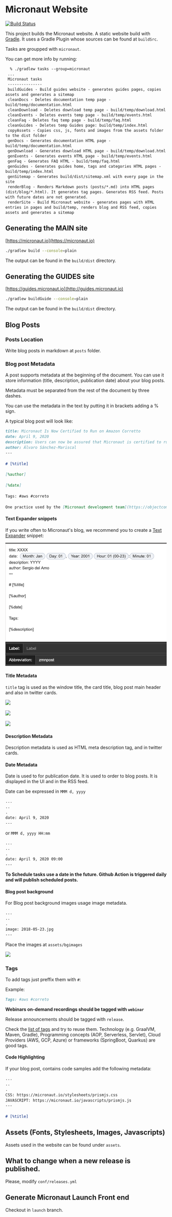 # Micronaut Website

[![Build Status](https://github.com/micronaut-projects/static-website/workflows/Publish/badge.svg)](https://github.com/micronaut-projects/static-website/actions)

This project builds the Micronaut website. A static website build with [Gradle](https://gradle.org). It uses a Gradle Plugin whose sources can be found at `buildSrc`. 

Tasks are groupped with `micronaut`. 

You can get more info by running: 

```
  % ./gradlew tasks --group=micronaut
 ...
 Micronaut tasks
 ---------------
 buildGuides - Build guides website - generates guides pages, copies assets and generates a sitemap
 cleanDocs - Deletes documentation temp page - build/temp/documentation.html
 cleanDownload - Deletes download temp page - build/temp/download.html
 cleanEvents - Deletes events temp page - build/temp/events.html
 cleanFaq - Deletes faq temp page - build/temp/faq.html
 cleanGuides - Deletes temp Guides page: build/temp/index.html 
 copyAssets - Copies css, js, fonts and images from the assets folder to the dist folder
 genDocs - Generates documentation HTML page - build/temp/documentation.html
 genDownload - Generates download HTML page - build/temp/download.html
 genEvents - Generates events HTML page - build/temp/events.html
 genFaq - Generates FAQ HTML - build/temp/faq.html 
 genGuides - Generates guides home, tags and categories HTML pages - build/temp/index.html
 genSitemap - Generates build/dist/sitemap.xml with every page in the site
 renderBlog - Renders Markdown posts (posts/*.md) into HTML pages (dist/blog/*.html). It generates tag pages. Generates RSS feed. Posts with future dates are not generated.
 renderSite - Build Micronaut website - generates pages with HTML entries in pages and build/temp, renders blog and RSS feed, copies assets and generates a sitemap 
```

## Generating the MAIN site

[https://micronaut.io](https://micronaut.io)

```bash
./gradlew build --console=plain
```

The output can be found in the `build/dist` directory.

## Generating the GUIDES site

[https://guides.micronaut.io](http://guides.micronaut.io)

```bash
./gradlew buildGuide --console=plain

```
The output can be found in the `build/dist` directory.

## Blog Posts

### Posts Location

Write blog posts in markdown at `posts` folder.

### Blog post Metadata

A post supports metadata at the beginning of the document. You can use it store information (title, description, publication date) about your blog posts. 

Metadata must be separated from the rest of the document by three dashes.

You can use the metadata in the text by putting it in brackets adding a % sign.

A typical blog post will look like: 

```markdown
title: Micronaut Is Now Certified to Run on Amazon Corretto
date: April 9, 2020  
description: Users can now be assured that Micronaut is certified to run on Amazon Corretto, and we will continue our partnership with Amazon to ensure users don't run into any issues in production.
author: Álvaro Sánchez-Mariscal
---

# [%title]

[%author]

[%date] 

Tags: #aws #correto

One practice used by the [Micronaut development team](https://objectcomputing.com/products/2gm-team "Groovy, Grails, and Micronaut Team") is continuous integration (CI). In support of this, the [Micronaut framework](https://micronaut.io/ "Learn more about the Micronaut Framework")'s core has an extensive test suite executed via [GitHub Actions](https://github.com/features/actions), and since the beginning of 2020, tests have also been executed with [Amazon Corretto](https://aws.amazon.com/corretto/) 8 and 11.
```

#### Text Expander snippets

If you write often to Micronaut's blog, we recommend you to create a [Text Expander](https://textexpander.com) snippet:

 ![](docs/textexpander.png)


#### Title Metadata

`title` tag is used as the window title, the card title, blog post main header and also in twitter cards.

![](docs/title2.png)

![](docs/title3.png)

![](docs/title1.png)

#### Description Metadata

Description metadata is used as HTML meta description tag, and in twitter cards.

#### Date Metadata

Date is used to for publication date. It is used to order to blog posts. It is displayed in the UI and in the RSS feed.

Date can be expressed in `MMM d, yyyy`

```markdown
...
..
.
date: April 9, 2020  
---

```

or `MMM d, yyyy HH:mm`
 
```markdown
...
..
.
date: April 9, 2020 09:00
---

```

**To Schedule tasks use a date in the future. Github Action is triggered daily and will publish scheduled posts.**

#### Blog post background

For Blog post background images usage image metadata. 

```markdown
...
..
.
image: 2018-05-23.jpg
---
```

Place the images at `assets/bgimages`

![](docs/blogimages.png)

### Tags

To add tags just preffix them with `#`:

Example:

```markdown
Tags: #aws #correto
```

**Webinars on-demand recordings should be tagged with `webinar`**

Release announcements should be tagged with `release`. 

Check the [list of tags](https://micronaut.io/blog/index.html) and try to reuse them. Technology (e.g. GraalVM, Maven, Gradle), Programming concepts (AOP, Serverless, Servlet), Cloud Providers (AWS, GCP, Azure) or frameworks (SpringBoot, Quarkus) are good tags.

#### Code Highlighting

If your blog post, contains code samples add the following metadata:

```markdown
...
..
.
CSS: https://micronaut.io/stylesheets/prismjs.css
JAVASCRIPT: https://micronaut.io/javascripts/prismjs.js
---

# [%title]

```


## Assets (Fonts, Stylesheets, Images, Javascripts)

Assets used in the website can be found under `assets`. 

## What to change when a new release is published.

Please, modify `conf/releases.yml`


## Generate Micronaut Launch Front end

Checkout in `launch` branch.